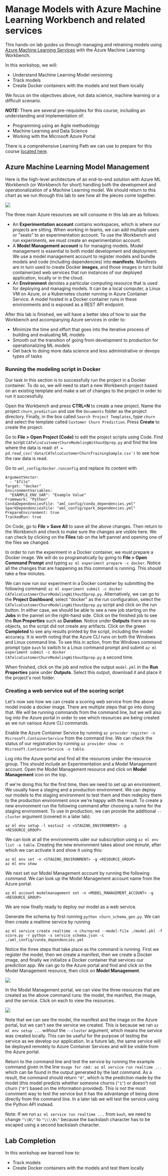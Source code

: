 # Manage Models with Azure Machine Learning Workbench and related services

This hands-on lab guides us through managing and retraining models using [Azure Machine Learning Services](https://docs.microsoft.com/en-us/azure/machine-learning/preview/overview-what-is-azure-ml) with the Azure Machine Learning Workbench. 

In this workshop, we will:

- Understand Machine Learning Model versioning
- Track models
- Create Docker containers with the models and test them locally

We focus on the objectives above, not data science, machine learning or a difficult scenario.  

***NOTE:*** There are several pre-requisites for this course, including an understanding and implementation of: 

  - Programming using an Agile methodology
  - Machine Learning and Data Science
  - Working with the Microsoft Azure Portal

There is a comprehensive Learning Path we can use to prepare for this course [located here](https://github.com/Azure/learnAnalytics-CreatingSolutionswiththeTeamDataScienceProcess-/blob/master/Instructions/Learning%20Path%20-%20Creating%20Solutions%20with%20the%20Team%20Data%20Science%20Process.md).

## Azure Machine Learning Model Management

Here is the high-level architecture of an end-to-end solution with Azure ML Workbench (or Workbench for short) handling both the development and operationalization of a Machine Learning model. We should return to this chart as we run through this lab to see how all the pieces come together.

![](https://docs.microsoft.com/en-us/azure/machine-learning/preview/media/overview-general-concepts/hierarchy.png)

The three main Azure resources we will consume in this lab are as follows:

 - An **Experimentation account** contains workspaces, which is where our projects are sitting. When working in teams, we can add multiple users or "seats" to an experimentation account. To use the Workbench and run experiments, we must create an experimentation account.
 - A **Model Management account** is for managing models. Model management is essential to both model development and deployment. We use a model management account to register models and bundle models and code (including dependencies) into **manifests**. Manifests are in turn used to create Docker **images**, and those images in turn build containerized web services that run instances of our deployed application, locally or in the cloud.
 - An **Environment** denotes a particular computing resource that is used for deploying and managing models. It can be a local computer, a Linux VM on Azure, or a Kubernetes cluster running in Azure Container Service. A model hosted in a Docker container runs in these environments and is exposed as a REST API endpoint.

After this lab is finished, we will have a better idea of how to use the Workbench and accompanying Azure services in order to:

- Minimize the time and effort that goes into the iterative process of building and evaluating ML models
- Smooth out the transition of going from development to production for operationalizing ML models
- Get back to doing more data science and less administrative or devops types of tasks

### Running the modeling script in Docker

Our task in this section is to successfully run the project in a Docker container. To do so, we will need to start a new Workbench project based on an existing template and make a set of changes to the project in order to run it successfully. 

Open the Workbench and press **CTRL+N** to create a new project. Name the project `churn_prediction` and use the `Documents` folder as the project directory. Finally, in the box called `Search Project Templates`, type `churn` and select the template called `Customer Churn Prediction`. Press **Create** to create the project.

Go to **File > Open Project (Code)** to edit the project scripts using Code. Find the script `CATelcoCustomerChurnModelingWithoutDprep.py` and find the line where the data is read: `df = pd.read_csv('data/CATelcoCustomerChurnTrainingSample.csv')` to see how the raw data is read.

Go to `aml_config/docker.runconfig` and replace its content with 

```
ArgumentVector:
  - "$file"
Target: "docker"
EnvironmentVariables:
  "EXAMPLE_ENV_VAR": "Example Value"
Framework: "Python"
CondaDependenciesFile: "aml_config/conda_dependencies.yml"
SparkDependenciesFile: "aml_config/spark_dependencies.yml"
PrepareEnvironment: true
TrackedRun: true
```

On Code, go to **File > Save All** to save all the above changes. Then return to the Workbench and check to make sure the changes are visible here. We can check by clicking on the **Files** tab on the left pannel and opening one of the files we changed.

In order to run the experiment in a Docker container, we must prepare a Docker image. We will do so programatically by going to **File > Open Command Prompt** and typing `az ml experiment prepare -c docker`. Notice all the changes that are happening as this command is running. This should take a few minutes.

We can now run our experiment in a Docker container by submitting the following command: `az ml experiment submit -c docker CATelcoCustomerChurnModelingWithoutDprep.py`. Alternatively, we can go to the **Project Dashboard**, select "docker" as the run configuration, select the `CATelcoCustomerChurnModelingWithoutDprep.py` script and click on the run button. In either case, we should be able to see a new job starting on the **Jobs** in the pannel on the right-hand side. Click on the finished job to see the **Run Properties** such as **Duration**. Notice under **Outputs** there are no objects, so the script did not create any artifacts. Click on the green **Completed** to see any results printed by the script, including the model accuracy. It is worth noting that the Azure CLI runs on both the Windows and Linux command line. To see this in action, from the Windows command prompt type `bash` to switch to a Linux command prompt and submit `az ml experiment submit -c docker CATelcoCustomerChurnModelingWithoutDprep.py` a second time.

When finished, click on the job and notice the output `model.pkl` in the **Run Properties** pane under **Outputs**. Select this output, download it and place it the project's root folder.

### Creating a web service out of the scoring script

Let's now see how we can create a scoring web service from the above model inside a docker image. There are multiple steps that go into doing that. We will be running commands from the command line, but we will also log into the Azure portal in order to see which resources are being created as we run various Azure CLI commands.

Enable the Azure Container Service by running `az provider register -n Microsoft.ContainerService` from the command line. We can check the status of our registration by running `az provider show -n Microsoft.ContainerService -o table`.

Log into the Azure portal and find all the resources under the resource group. This should include an Experimentation and a Model Management account. Open the Model Management resource and click on **Model Management** icon on the top.

If we're doing this for the first time, then we need to set up an environment. We usually have a staging and a production environment. We can deploy our models to the staging environment to test them and then redeploy them to the production environment once we're happy with the result. To create a new environment run the following command after choosing a name for the staging environment. To use in production, we can provide the additional `--cluster` argument (covered in a later lab):

```
az ml env setup -l eastus2 -n <STAGING_ENVIRONMENT> -g <RESOURCE_GROUP>
```

We can look at all the environments uder our subscription using `az ml env list -o table`. Creating the new environment takes about one minute, after which we can activate it and show it using this:

```
az ml env set -n <STAGING_ENVIRONMENT> -g <RESOURCE_GROUP>
az ml env show
```

We next set our Model Management account by running the following command. We can look up the Model Management account name from the Azure portal.

```
az ml account modelmanagement set -n <MODEL_MANAGEMENT_ACCOUNT> -g <RESOURCE_GROUP>
```

We are now finally ready to deploy our model as a web service. 

Generate the schema by first running `python churn_schema_gen.py`. We can then create a realtime service by running 

```
az ml service create realtime -n churnpred --model-file ./model.pkl -f score.py -r python -s service_schema.json -c ./aml_config/conda_dependencies.yml
```

Notice the three steps that take place as the command is running. First we register the model, then we create a manifest, then we create a Docker image, and finally we initialize a Docker container that services our prediction app. We can go to the Azure portal and find and click on the Model Management resource, then click on **Model Management**.

![](./images/model-management-portal.jpg)

In the Model Management portal, we can view the three resources that are created as the above command runs: the model, the manifest, the image, and the service. Click on each to view the resources.

![](./images/model-management-services.jpg)

Note that we can see the model, the manifest and the image on the Azure portal, but we can't see the service we created. This is because we ran `az ml env setup ...` *without* the `--cluster` argument, which means the service was created locally. This can be useful for the purpose of testing the service as we develop our application. In a future lab, the same service will be deployed remotely to Azure Container Services and will be visible from the Azure portal.

Return to the command line and test the service by running the example command given in the line `Usage for cmd: az ml service run realtime ...` which can be found in the output generated by the last command. As a result, the command should return `"0"`, which is the prediction made by the model (this model predicts whether someone churns (`"1"`) or doesn't not churn (`"0"`) based on the information provided). This is not the most convinient way to test the service but it has the advantange of being done directly from the command line. In a later lab we will test the service using the Python API instead.

Note: If we run `az ml service run realtime ...` from `bash`, we need to change `"\\N\"` to `"\\\\N\"` because the backslash character has to be escaped using a second backslash character.

## Lab Completion

In this workshop we learned how to:

- Track models
- Create Docker containers with the models and test them locally
